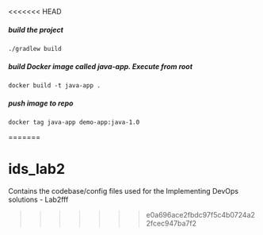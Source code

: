 <<<<<<< HEAD
##### build the project

    ./gradlew build

##### build Docker image called java-app. Execute from root

    docker build -t java-app .
    
##### push image to repo 

    docker tag java-app demo-app:java-1.0
    
=======
# ids_lab2
Contains the codebase/config files used for the Implementing DevOps solutions - Lab2fff
>>>>>>> e0a696ace2fbdc97f5c4b0724a22fcec947ba7f2
